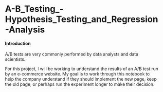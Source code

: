 # A-B_Testing_-Hypothesis_Testing_and_Regression-Analysis

#### Introduction
A/B tests are very commonly performed by data analysts and data scientists. 

For this project, I will be working to understand the results of an A/B test run by an e-commerce website.
My goal is to work through this notebook to help the company understand if they should implement the new page, keep the old page, or perhaps run the experiment longer to make their decision.
